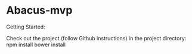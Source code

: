 # Abacus-mvp

Getting Started:

Check out the project (follow Github instructions)
in the project directory:
npm install
bower install